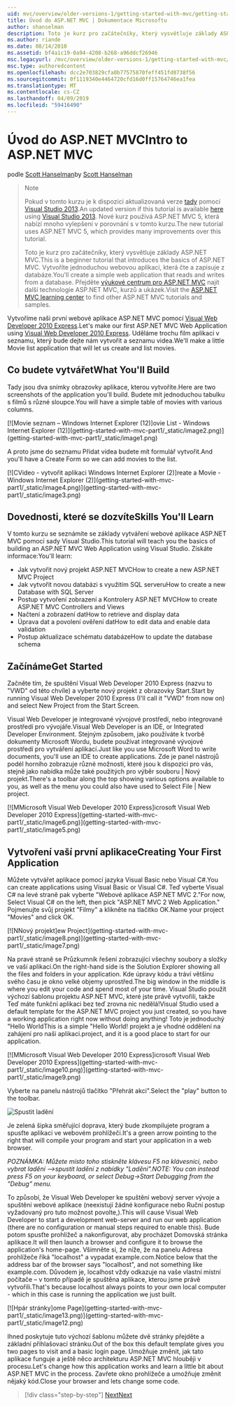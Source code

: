 ```yaml
---
uid: mvc/overview/older-versions-1/getting-started-with-mvc/getting-started-with-mvc-part1
title: Úvod do ASP.NET MVC | Dokumentace Microsoftu
author: shanselman
description: Toto je kurz pro začátečníky, který vysvětluje základy ASP.NET MVC. Vytvořte jednoduchou webovou aplikaci, která čte a zapisuje z databáze.
ms.author: riande
ms.date: 08/14/2010
ms.assetid: bf4a1c19-0a94-4208-b268-a96ddcf26946
msc.legacyurl: /mvc/overview/older-versions-1/getting-started-with-mvc/getting-started-with-mvc-part1
msc.type: authoredcontent
ms.openlocfilehash: dcc2e703829cfa0b77575870feff451fd0738f56
ms.sourcegitcommit: 0f1119340e4464720cfd16d0ff15764746ea1fea
ms.translationtype: MT
ms.contentlocale: cs-CZ
ms.lasthandoff: 04/09/2019
ms.locfileid: "59416490"
---
```

# <a name="intro-to-aspnet-mvc"></a><span data-ttu-id="4293a-104">Úvod do ASP.NET MVC</span><span class="sxs-lookup"><span data-stu-id="4293a-104">Intro to ASP.NET MVC</span></span>

<span data-ttu-id="4293a-105">podle [Scott Hanselman](https://github.com/shanselman)</span><span class="sxs-lookup"><span data-stu-id="4293a-105">by [Scott Hanselman](https://github.com/shanselman)</span></span>

> > [!NOTE]
> > <span data-ttu-id="4293a-106">Pokud v tomto kurzu je k dispozici aktualizovaná verze [tady](../../getting-started/introduction/getting-started.md) pomocí [Visual Studio 2013](https://my.visualstudio.com/Downloads?q=visual%20studio%202013).</span><span class="sxs-lookup"><span data-stu-id="4293a-106">An updated version if this tutorial is available [here](../../getting-started/introduction/getting-started.md) using [Visual Studio 2013](https://my.visualstudio.com/Downloads?q=visual%20studio%202013).</span></span> <span data-ttu-id="4293a-107">Nové kurz používá ASP.NET MVC 5, která nabízí mnoho vylepšení v porovnání s v tomto kurzu.</span><span class="sxs-lookup"><span data-stu-id="4293a-107">The new tutorial uses ASP.NET MVC 5, which provides many improvements over this tutorial.</span></span>
>
>
> <span data-ttu-id="4293a-108">Toto je kurz pro začátečníky, který vysvětluje základy ASP.NET MVC.</span><span class="sxs-lookup"><span data-stu-id="4293a-108">This is a beginner tutorial that introduces the basics of ASP.NET MVC.</span></span> <span data-ttu-id="4293a-109">Vytvoříte jednoduchou webovou aplikaci, která čte a zapisuje z databáze.</span><span class="sxs-lookup"><span data-stu-id="4293a-109">You'll create a simple web application that reads and writes from a database.</span></span> <span data-ttu-id="4293a-110">Přejděte [výukové centrum pro ASP.NET MVC](../../../index.md) najít další technologie ASP.NET MVC, kurzů a ukázek.</span><span class="sxs-lookup"><span data-stu-id="4293a-110">Visit the [ASP.NET MVC learning center](../../../index.md) to find other ASP.NET MVC tutorials and samples.</span></span>


<span data-ttu-id="4293a-111">Vytvoříme naši první webové aplikace ASP.NET MVC pomocí [Visual Web Developer 2010 Express](https://www.microsoft.com/express/Web/).</span><span class="sxs-lookup"><span data-stu-id="4293a-111">Let's make our first ASP.NET MVC Web Application using [Visual Web Developer 2010 Express](https://www.microsoft.com/express/Web/).</span></span> <span data-ttu-id="4293a-112">Uděláme trochu film aplikaci v seznamu, který bude dejte nám vytvořit a seznamu videa.</span><span class="sxs-lookup"><span data-stu-id="4293a-112">We'll make a little Movie list application that will let us create and list movies.</span></span>

## <a name="what-youll-build"></a><span data-ttu-id="4293a-113">Co budete vytvářet</span><span class="sxs-lookup"><span data-stu-id="4293a-113">What You'll Build</span></span>

<span data-ttu-id="4293a-114">Tady jsou dva snímky obrazovky aplikace, kterou vytvoříte.</span><span class="sxs-lookup"><span data-stu-id="4293a-114">Here are two screenshots of the application you'll build.</span></span> <span data-ttu-id="4293a-115">Budete mít jednoduchou tabulku s filmů s různé sloupce.</span><span class="sxs-lookup"><span data-stu-id="4293a-115">You will have a simple table of movies with various columns.</span></span>

[![M<span data-ttu-id="4293a-116">ovie seznam – Windows Internet Explorer (12)]</span><span class="sxs-lookup"><span data-stu-id="4293a-116">ovie List - Windows Internet Explorer (12)]</span></span>(getting-started-with-mvc-part1/_static/image2.png)](getting-started-with-mvc-part1/_static/image1.png)

<span data-ttu-id="4293a-117">A proto jsme do seznamu Přidat videa budete mít formulář vytvořit.</span><span class="sxs-lookup"><span data-stu-id="4293a-117">And you'll have a Create Form so we can add movies to the list.</span></span>

[![C<span data-ttu-id="4293a-118">Video - vytvořit aplikaci Windows Internet Explorer (2)]</span><span class="sxs-lookup"><span data-stu-id="4293a-118">reate a Movie - Windows Internet Explorer (2)]</span></span>(getting-started-with-mvc-part1/_static/image4.png)](getting-started-with-mvc-part1/_static/image3.png)

## <a name="skills-youll-learn"></a><span data-ttu-id="4293a-119">Dovednosti, které se dozvíte</span><span class="sxs-lookup"><span data-stu-id="4293a-119">Skills You'll Learn</span></span>

<span data-ttu-id="4293a-120">V tomto kurzu se seznámíte se základy vytváření webové aplikace ASP.NET MVC pomocí sady Visual Studio.</span><span class="sxs-lookup"><span data-stu-id="4293a-120">This tutorial will teach you the basics of building an ASP.NET MVC Web Application using Visual Studio.</span></span> <span data-ttu-id="4293a-121">Získáte informace:</span><span class="sxs-lookup"><span data-stu-id="4293a-121">You'll learn:</span></span>

- <span data-ttu-id="4293a-122">Jak vytvořit nový projekt ASP.NET MVC</span><span class="sxs-lookup"><span data-stu-id="4293a-122">How to create a new ASP.NET MVC Project</span></span>
- <span data-ttu-id="4293a-123">Jak vytvořit novou databázi s využitím SQL serveru</span><span class="sxs-lookup"><span data-stu-id="4293a-123">How to create a new Database with SQL Server</span></span>
- <span data-ttu-id="4293a-124">Postup vytvoření zobrazení a Kontrolery ASP.NET MVC</span><span class="sxs-lookup"><span data-stu-id="4293a-124">How to create ASP.NET MVC Controllers and Views</span></span>
- <span data-ttu-id="4293a-125">Načtení a zobrazení dat</span><span class="sxs-lookup"><span data-stu-id="4293a-125">How to retrieve and display data</span></span>
- <span data-ttu-id="4293a-126">Úprava dat a povolení ověření dat</span><span class="sxs-lookup"><span data-stu-id="4293a-126">How to edit data and enable data validation</span></span>
- <span data-ttu-id="4293a-127">Postup aktualizace schématu databáze</span><span class="sxs-lookup"><span data-stu-id="4293a-127">How to update the database schema</span></span>

## <a name="get-started"></a><span data-ttu-id="4293a-128">Začínáme</span><span class="sxs-lookup"><span data-stu-id="4293a-128">Get Started</span></span>

<span data-ttu-id="4293a-129">Začněte tím, že spuštění Visual Web Developer 2010 Express (nazvu to "VWD" od této chvíle) a vyberte nový projekt z obrazovky Start.</span><span class="sxs-lookup"><span data-stu-id="4293a-129">Start by running Visual Web Developer 2010 Express (I'll call it "VWD" from now on) and select New Project from the Start Screen.</span></span>

<span data-ttu-id="4293a-130">Visual Web Developer je integrované vývojové prostředí, nebo integrované prostředí pro vývojáře.</span><span class="sxs-lookup"><span data-stu-id="4293a-130">Visual Web Developer is an IDE, or Integrated Developer Environment.</span></span> <span data-ttu-id="4293a-131">Stejným způsobem, jako používáte k tvorbě dokumenty Microsoft Wordu, budete používat integrované vývojové prostředí pro vytváření aplikací.</span><span class="sxs-lookup"><span data-stu-id="4293a-131">Just like you use Microsoft Word to write documents, you'll use an IDE to create applications.</span></span> <span data-ttu-id="4293a-132">Zde je panel nástrojů podél horního zobrazuje různé možnosti, které jsou k dispozici pro vás, stejně jako nabídka může také použitých pro výběr souboru | Nový projekt.</span><span class="sxs-lookup"><span data-stu-id="4293a-132">There's a toolbar along the top showing various options available to you, as well as the menu you could also have used to Select File | New project.</span></span>

[![M<span data-ttu-id="4293a-133">Microsoft Visual Web Developer 2010 Express]</span><span class="sxs-lookup"><span data-stu-id="4293a-133">icrosoft Visual Web Developer 2010 Express]</span></span>(getting-started-with-mvc-part1/_static/image6.png)](getting-started-with-mvc-part1/_static/image5.png)

## <a name="creating-your-first-application"></a><span data-ttu-id="4293a-134">Vytvoření vaší první aplikace</span><span class="sxs-lookup"><span data-stu-id="4293a-134">Creating Your First Application</span></span>

<span data-ttu-id="4293a-135">Můžete vytvářet aplikace pomocí jazyka Visual Basic nebo Visual C#.</span><span class="sxs-lookup"><span data-stu-id="4293a-135">You can create applications using Visual Basic or Visual C#.</span></span> <span data-ttu-id="4293a-136">Teď vyberte Visual C# na levé straně pak vyberte "Webové aplikace ASP.NET MVC 2."</span><span class="sxs-lookup"><span data-stu-id="4293a-136">For now, Select Visual C# on the left, then pick "ASP.NET MVC 2 Web Application."</span></span> <span data-ttu-id="4293a-137">Pojmenujte svůj projekt "Filmy" a klikněte na tlačítko OK.</span><span class="sxs-lookup"><span data-stu-id="4293a-137">Name your project "Movies" and click OK.</span></span>

[![N<span data-ttu-id="4293a-138">Nový projekt]</span><span class="sxs-lookup"><span data-stu-id="4293a-138">ew Project]</span></span>(getting-started-with-mvc-part1/_static/image8.png)](getting-started-with-mvc-part1/_static/image7.png)

<span data-ttu-id="4293a-139">Na pravé straně se Průzkumník řešení zobrazující všechny soubory a složky ve vaší aplikaci.</span><span class="sxs-lookup"><span data-stu-id="4293a-139">On the right-hand side is the Solution Explorer showing all the files and folders in your application.</span></span> <span data-ttu-id="4293a-140">Kde úpravy kódu a tráví většinu svého času je okno velké objemy uprostřed.</span><span class="sxs-lookup"><span data-stu-id="4293a-140">The big window in the middle is where you edit your code and spend most of your time.</span></span> <span data-ttu-id="4293a-141">Visual Studio použít výchozí šablonu projektu ASP.NET MVC, které jste právě vytvořili, takže Teď máte funkční aplikaci bez teď zrovna nic nedělá!</span><span class="sxs-lookup"><span data-stu-id="4293a-141">Visual Studio used a default template for the ASP.NET MVC project you just created, so you have a working application right now without doing anything!</span></span> <span data-ttu-id="4293a-142">Toto je jednoduchý "Hello World</span><span class="sxs-lookup"><span data-stu-id="4293a-142">This is a simple "Hello World!</span></span> <span data-ttu-id="4293a-143">projekt a je vhodné oddělení na zahájení pro naši aplikaci.</span><span class="sxs-lookup"><span data-stu-id="4293a-143">project, and it is a good place to start for our application.</span></span>

[![M<span data-ttu-id="4293a-144">Microsoft Visual Web Developer 2010 Express]</span><span class="sxs-lookup"><span data-stu-id="4293a-144">icrosoft Visual Web Developer 2010 Express]</span></span>(getting-started-with-mvc-part1/_static/image10.png)](getting-started-with-mvc-part1/_static/image9.png)

<span data-ttu-id="4293a-145">Vyberte na panelu nástrojů tlačítko "Přehrát akci".</span><span class="sxs-lookup"><span data-stu-id="4293a-145">Select the "play" button to the toolbar.</span></span>

![Spustit ladění](getting-started-with-mvc-part1/_static/image11.png)

<span data-ttu-id="4293a-147">Je zelená šipka směřující doprava, který bude zkompilujete program a spusťte aplikaci ve webovém prohlížeči.</span><span class="sxs-lookup"><span data-stu-id="4293a-147">It's a green arrow pointing to the right that will compile your program and start your application in a web browser.</span></span>

*<span data-ttu-id="4293a-148">POZNÁMKA: Můžete místo toho stiskněte klávesu F5 na klávesnici, nebo vybrat ladění –&gt;spustit ladění z nabídky "Ladění".</span><span class="sxs-lookup"><span data-stu-id="4293a-148">NOTE: You can instead press F5 on your keyboard, or select Debug-&gt;Start Debugging from the "Debug" menu.</span></span>*

<span data-ttu-id="4293a-149">To způsobí, že Visual Web Developer ke spuštění webový server vývoje a spuštění webové aplikace (neexistují žádné konfigurace nebo Ruční postup vyžadovaný pro tuto možnost povolte,).</span><span class="sxs-lookup"><span data-stu-id="4293a-149">This will cause Visual Web Developer to start a development web-server and run our web application (there are no configuration or manual steps required to enable this).</span></span> <span data-ttu-id="4293a-150">Bude potom spusťte prohlížeč a nakonfigurovat, aby procházet Domovská stránka aplikace.</span><span class="sxs-lookup"><span data-stu-id="4293a-150">It will then launch a browser and configure it to browse the application's home-page.</span></span> <span data-ttu-id="4293a-151">Všimněte si, že níže, že na panelu Adresa prohlížeče říká "localhost" a vypadat example.com.</span><span class="sxs-lookup"><span data-stu-id="4293a-151">Notice below that the address bar of the browser says "localhost", and not something like example.com.</span></span> <span data-ttu-id="4293a-152">Důvodem je, localhost vždy odkazuje na vaše vlastní místní počítače – v tomto případě je spuštěna aplikace, kterou jsme právě vytvořili.</span><span class="sxs-lookup"><span data-stu-id="4293a-152">That's because localhost always points to your own local computer - which in this case is running the application we just built.</span></span>

[![H<span data-ttu-id="4293a-153">pár stránky]</span><span class="sxs-lookup"><span data-stu-id="4293a-153">ome Page]</span></span>(getting-started-with-mvc-part1/_static/image13.png)](getting-started-with-mvc-part1/_static/image12.png)

<span data-ttu-id="4293a-154">Ihned poskytuje tuto výchozí šablonu můžete dvě stránky přejděte a základní přihlašovací stránku.</span><span class="sxs-lookup"><span data-stu-id="4293a-154">Out of the box this default template gives you two pages to visit and a basic login page.</span></span> <span data-ttu-id="4293a-155">Umožňuje změnit, jak tato aplikace funguje a ještě něco architekturu ASP.NET MVC hlouběji v procesu.</span><span class="sxs-lookup"><span data-stu-id="4293a-155">Let's change how this application works and learn a little bit about ASP.NET MVC in the process.</span></span> <span data-ttu-id="4293a-156">Zavřete okno prohlížeče a umožňuje změnit nějaký kód.</span><span class="sxs-lookup"><span data-stu-id="4293a-156">Close your browser and lets change some code.</span></span>

> [!div class="step-by-step"]
> [<span data-ttu-id="4293a-157">Next</span><span class="sxs-lookup"><span data-stu-id="4293a-157">Next</span></span>](getting-started-with-mvc-part2.md)

